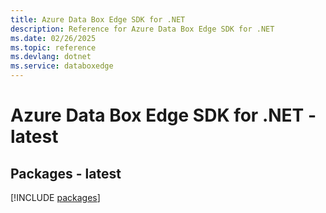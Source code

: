 ```yaml
---
title: Azure Data Box Edge SDK for .NET
description: Reference for Azure Data Box Edge SDK for .NET
ms.date: 02/26/2025
ms.topic: reference
ms.devlang: dotnet
ms.service: databoxedge
---
```

# Azure Data Box Edge SDK for .NET - latest
## Packages - latest
[!INCLUDE [packages](data-box-edge-index.md)]